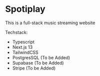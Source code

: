 # Spotiplay
This is a full-stack music streaming website

Techstack:
- Typescript
- Next.js 13
- TailwindCSS
- PostgresSQL (To be Added)
- Supabase (To be Added)
- Stripe (To be Added)
